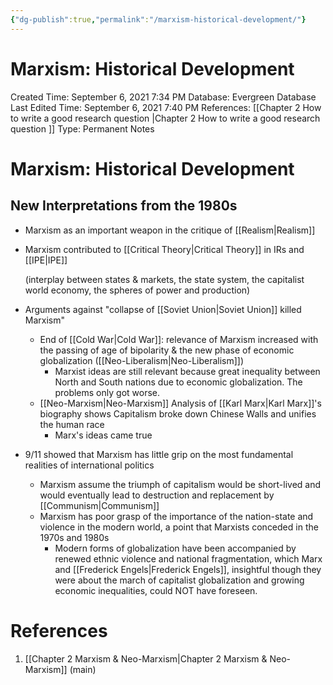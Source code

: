 ```yaml
---
{"dg-publish":true,"permalink":"/marxism-historical-development/"}
---
```


# Marxism: Historical Development

Created Time: September 6, 2021 7:34 PM
Database: Evergreen Database
Last Edited Time: September 6, 2021 7:40 PM
References: [[Chapter 2 How to write a good research question \|Chapter 2 How to write a good research question ]]
Type: Permanent Notes

# Marxism: Historical Development

## New Interpretations from the 1980s

- Marxism as an important weapon in the critique of [[Realism\|Realism]]
- Marxism contributed to [[Critical Theory\|Critical Theory]] in IRs and [[IPE\|IPE]]
    
    (interplay between states & markets, the state system, the capitalist world economy, the spheres of power and production)
    
- Arguments against "collapse of [[Soviet Union\|Soviet Union]] killed Marxism"
    - End of [[Cold War\|Cold War]]: relevance of Marxism increased with the passing of age of bipolarity & the new phase of economic globalization ([[Neo-Liberalism\|Neo-Liberalism]])
        - Marxist ideas are still relevant because great inequality between North and South nations due to economic globalization. The problems only got worse.
    - [[Neo-Marxism\|Neo-Marxism]] Analysis of [[Karl Marx\|Karl Marx]]'s biography shows Capitalism broke down Chinese Walls and unifies the human race
        - Marx's ideas came true
- 9/11 showed that Marxism has little grip on the most fundamental realities of international politics
    - Marxism assume the triumph of capitalism would be short-lived and would eventually lead to destruction and replacement by [[Communism\|Communism]]
    - Marxism has poor grasp of the importance of the nation-state and violence in the modern world, a point that Marxists conceded in the 1970s and 1980s
        - Modern forms of globalization have been accompanied by renewed ethnic violence and national fragmentation, which Marx and [[Frederick Engels\|Frederick Engels]], insightful though they were about the march of capitalist globalization and growing economic inequalities, could NOT have foreseen.

# References

1. [[Chapter 2 Marxism & Neo-Marxism\|Chapter 2 Marxism & Neo-Marxism]] (main)